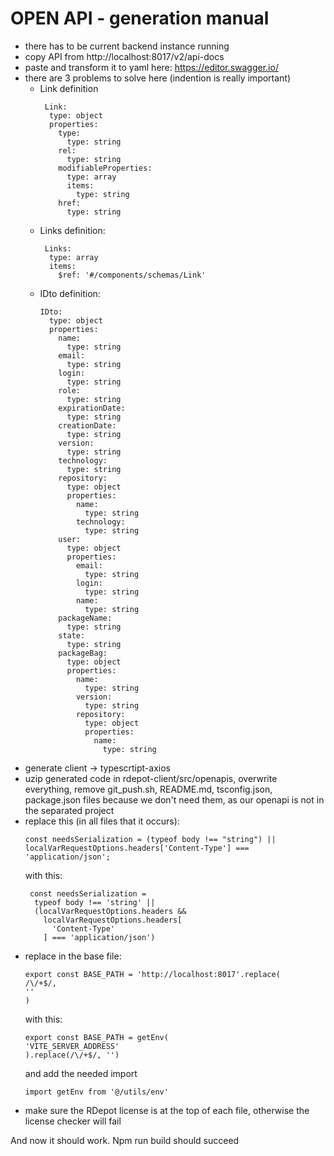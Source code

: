 # OPEN API - generation manual

- there has to be current backend instance running
- copy API from http://localhost:8017/v2/api-docs
- paste and transform it to yaml here: https://editor.swagger.io/
- there are 3 problems to solve here (indention is really important)
  - Link definition
    ```
     Link:
      type: object
      properties:
        type:
          type: string
        rel:
          type: string
        modifiableProperties:
          type: array
          items:
            type: string
        href:
          type: string
    ```
  - Links definition:
    ```
     Links:
      type: array
      items:
        $ref: '#/components/schemas/Link'
    ```
  - IDto definition:
    ```
    IDto:
      type: object
      properties:
        name:
          type: string
        email:
          type: string
        login:
          type: string
        role:
          type: string
        expirationDate:
          type: string
        creationDate:
          type: string
        version:
          type: string
        technology:
          type: string
        repository:
          type: object
          properties:
            name:
              type: string
            technology:
              type: string
        user:
          type: object
          properties:
            email:
              type: string
            login:
              type: string
            name:
              type: string
        packageName:
          type: string
        state:
          type: string
        packageBag:
          type: object
          properties:
            name:
              type: string
            version:
              type: string
            repository:
              type: object
              properties:
                name:
                  type: string
    ```
- generate client -> typescrtipt-axios
- uzip generated code in rdepot-client/src/openapis, overwrite everything, remove git_push.sh, README.md, tsconfig.json, package.json files because we don't need them, as our openapi is not in the separated project
- replace this (in all files that it occurs):
  ```
  const needsSerialization = (typeof body !== "string") || localVarRequestOptions.headers['Content-Type'] === 'application/json';
  ```
  with this:
  ```
   const needsSerialization =
    typeof body !== 'string' ||
    (localVarRequestOptions.headers &&
      localVarRequestOptions.headers[
        'Content-Type'
      ] === 'application/json')
  ```
- replace in the base file:
  ```
  export const BASE_PATH = 'http://localhost:8017'.replace(
  /\/+$/,
  ''
  )
  ```
  with this:
  ```
  export const BASE_PATH = getEnv(
  'VITE_SERVER_ADDRESS'
  ).replace(/\/+$/, '')
  ```
  and add the needed import
  ```
  import getEnv from '@/utils/env'
  ```
- make sure the RDepot license is at the top of each file, otherwise the license checker will fail

And now it should work. Npm run build should succeed
